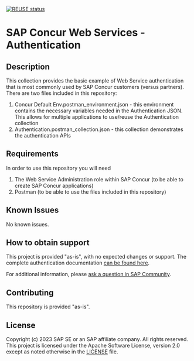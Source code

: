 [![REUSE status](https://api.reuse.software/badge/github.com/SAP-samples/concur-web-services-authentication)](https://api.reuse.software/info/github.com/SAP-samples/concur-web-services-authentication)

# SAP Concur Web Services - Authentication

## Description
This collection provides the basic example of Web Service authentication that is most commonly used by SAP Concur customers (versus partners).  There are two files included in this repository:

1) Concur Default Env.postman_environment.json - this environment contains the necessary variables needed in the Authentication JSON.  This allows for multiple applications to use/reuse the Authentication collection
2) Authentication.postman_collection.json - this collection demonstrates the authentication APIs

## Requirements
In order to use this repository you will need
1) The Web Service Administration role within SAP Concur (to be able to create SAP Concur applications)
2) Postman (to be able to use the files included in this repository)

## Known Issues
No known issues.

## How to obtain support
This project is provided "as-is", with no expected changes or support.
The complete authentication documentation [can be found here](https://developer.concur.com/api-reference/authentication/getting-started.html).

For additional information, please [ask a question in SAP Community](https://answers.sap.com/questions/ask.html).

## Contributing
This repository is provided "as-is".

## License
Copyright (c) 2023 SAP SE or an SAP affiliate company. All rights reserved. This project is licensed under the Apache Software License, version 2.0 except as noted otherwise in the [LICENSE](LICENSE) file.
